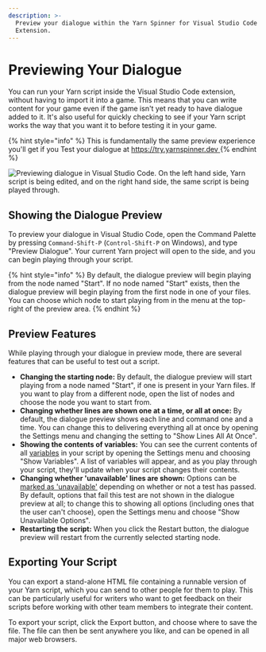 ```yaml
---
description: >-
  Preview your dialogue within the Yarn Spinner for Visual Studio Code
  Extension.
---
```


# Previewing Your Dialogue

You can run your Yarn script inside the Visual Studio Code extension, without having to import it into a game. This means that you can write content for your game even if the game isn't yet ready to have dialogue added to it. It's also useful for quickly checking to see if your Yarn script works the way that you want it to before testing it in your game.

{% hint style="info" %}
This is fundamentally the same preview experience you'll get if you Test your dialogue at [https://try.yarnspinner.dev ](https://try.yarnspinner.dev)&#x20;
{% endhint %}

![Previewing dialogue in Visual Studio Code. On the left hand side, Yarn script is being edited, and on the right hand side, the same script is being played through.](../../.gitbook/assets/vscode-preview.png)

## Showing the Dialogue Preview

To preview your dialogue in Visual Studio Code, open the Command Palette by pressing `Command-Shift-P` (`Control-Shift-P` on Windows), and type "Preview Dialogue". Your current Yarn project will open to the side, and you can begin playing through your script.

{% hint style="info" %}
By default, the dialogue preview will begin playing from the node named "Start". If no node named "Start" exists, then the dialogue preview will begin playing from the first node in one of your files. You can choose which node to start playing from in the menu at the top-right of the preview area.
{% endhint %}

## Preview Features

While playing through your dialogue in preview mode, there are several features that can be useful to test out a script.

* **Changing the starting node:** By default, the dialogue preview will start playing from a node named "Start", if one is present in your Yarn files. If you want to play from a different node, open the list of nodes and choose the node you want to start from.
* **Changing whether lines are shown one at a time, or all at once:** By default, the dialogue preview shows each line and command one and a time. You can change this to delivering everything all at once by opening the Settings menu and changing the setting to "Show Lines All At Once".
* **Showing the contents of variables:** You can see the current contents of all [variables](../syntax-basics/logic-and-variables.md) in your script by opening the Settings menu and choosing "Show Variables". A list of variables will appear, and as you play through your script, they'll update when your script changes their contents.
* **Changing whether 'unavailable' lines are shown:** Options can be [marked as 'unavailable'](../syntax-basics/flow-control.md#conditional-options) depending on whether or not a test has passed. By default, options that fail this test are not shown in the dialogue preview at all; to change this to showing all options (including ones that the user can't choose), open the Settings menu and choose "Show Unavailable Options".
* **Restarting the script:** When you click the Restart button, the dialogue preview will restart from the currently selected starting node.

## Exporting Your Script

You can export a stand-alone HTML file containing a runnable version of your Yarn script, which you can send to other people for them to play. This can be particularly useful for writers who want to get feedback on their scripts before working with other team members to integrate their content.

To export your script, click the Export button, and choose where to save the file. The file can then be sent anywhere you like, and can be opened in all major web browsers.
